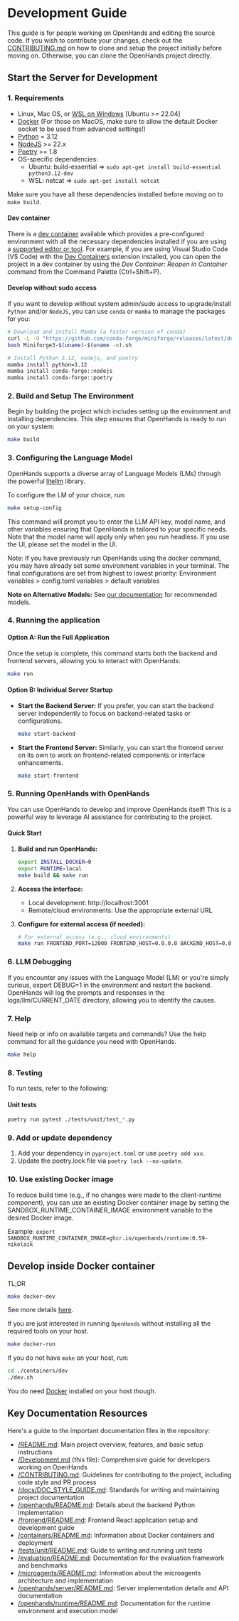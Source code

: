 # Development Guide

This guide is for people working on OpenHands and editing the source code.
If you wish to contribute your changes, check out the
[CONTRIBUTING.md](https://github.com/OpenHands/OpenHands/blob/main/CONTRIBUTING.md)
on how to clone and setup the project initially before moving on. Otherwise,
you can clone the OpenHands project directly.

## Start the Server for Development

### 1. Requirements

- Linux, Mac OS, or [WSL on Windows](https://learn.microsoft.com/en-us/windows/wsl/install) [Ubuntu >= 22.04]
- [Docker](https://docs.docker.com/engine/install/) (For those on MacOS, make sure to allow the default Docker socket to be used from advanced settings!)
- [Python](https://www.python.org/downloads/) = 3.12
- [NodeJS](https://nodejs.org/en/download/package-manager) >= 22.x
- [Poetry](https://python-poetry.org/docs/#installing-with-the-official-installer) >= 1.8
- OS-specific dependencies:
  - Ubuntu: build-essential => `sudo apt-get install build-essential python3.12-dev`
  - WSL: netcat => `sudo apt-get install netcat`

Make sure you have all these dependencies installed before moving on to `make build`.

#### Dev container

There is a [dev container](https://containers.dev/) available which provides a
pre-configured environment with all the necessary dependencies installed if you
are using a [supported editor or tool](https://containers.dev/supporting). For
example, if you are using Visual Studio Code (VS Code) with the
[Dev Containers](https://marketplace.visualstudio.com/items?itemName=ms-vscode-remote.remote-containers)
extension installed, you can open the project in a dev container by using the
_Dev Container: Reopen in Container_ command from the Command Palette
(Ctrl+Shift+P).

#### Develop without sudo access

If you want to develop without system admin/sudo access to upgrade/install `Python` and/or `NodeJS`, you can use
`conda` or `mamba` to manage the packages for you:

```bash
# Download and install Mamba (a faster version of conda)
curl -L -O "https://github.com/conda-forge/miniforge/releases/latest/download/Miniforge3-$(uname)-$(uname -m).sh"
bash Miniforge3-$(uname)-$(uname -m).sh

# Install Python 3.12, nodejs, and poetry
mamba install python=3.12
mamba install conda-forge::nodejs
mamba install conda-forge::poetry
```

### 2. Build and Setup The Environment

Begin by building the project which includes setting up the environment and installing dependencies. This step ensures
that OpenHands is ready to run on your system:

```bash
make build
```

### 3. Configuring the Language Model

OpenHands supports a diverse array of Language Models (LMs) through the powerful [litellm](https://docs.litellm.ai) library.

To configure the LM of your choice, run:

```bash
make setup-config
```

This command will prompt you to enter the LLM API key, model name, and other variables ensuring that OpenHands is
tailored to your specific needs. Note that the model name will apply only when you run headless. If you use the UI,
please set the model in the UI.

Note: If you have previously run OpenHands using the docker command, you may have already set some environment
variables in your terminal. The final configurations are set from highest to lowest priority:
Environment variables > config.toml variables > default variables

**Note on Alternative Models:**
See [our documentation](https://docs.all-hands.dev/usage/llms) for recommended models.

### 4. Running the application

#### Option A: Run the Full Application

Once the setup is complete, this command starts both the backend and frontend servers, allowing you to interact with OpenHands:

```bash
make run
```

#### Option B: Individual Server Startup

- **Start the Backend Server:** If you prefer, you can start the backend server independently to focus on
backend-related tasks or configurations.

  ```bash
  make start-backend
  ```

- **Start the Frontend Server:** Similarly, you can start the frontend server on its own to work on frontend-related
components or interface enhancements.
  ```bash
  make start-frontend
  ```

### 5. Running OpenHands with OpenHands

You can use OpenHands to develop and improve OpenHands itself! This is a powerful way to leverage AI assistance for contributing to the project.

#### Quick Start

1. **Build and run OpenHands:**
   ```bash
   export INSTALL_DOCKER=0
   export RUNTIME=local
   make build && make run
   ```

2. **Access the interface:**
   - Local development: http://localhost:3001
   - Remote/cloud environments: Use the appropriate external URL

3. **Configure for external access (if needed):**
   ```bash
   # For external access (e.g., cloud environments)
   make run FRONTEND_PORT=12000 FRONTEND_HOST=0.0.0.0 BACKEND_HOST=0.0.0.0
   ```

### 6. LLM Debugging

If you encounter any issues with the Language Model (LM) or you're simply curious, export DEBUG=1 in the environment and restart the backend.
OpenHands will log the prompts and responses in the logs/llm/CURRENT_DATE directory, allowing you to identify the causes.

### 7. Help

Need help or info on available targets and commands? Use the help command for all the guidance you need with OpenHands.

```bash
make help
```

### 8. Testing

To run tests, refer to the following:

#### Unit tests

```bash
poetry run pytest ./tests/unit/test_*.py
```

### 9. Add or update dependency

1. Add your dependency in `pyproject.toml` or use `poetry add xxx`.
2. Update the poetry.lock file via `poetry lock --no-update`.

### 10. Use existing Docker image

To reduce build time (e.g., if no changes were made to the client-runtime component), you can use an existing Docker
container image by setting the SANDBOX_RUNTIME_CONTAINER_IMAGE environment variable to the desired Docker image.

Example: `export SANDBOX_RUNTIME_CONTAINER_IMAGE=ghcr.io/openhands/runtime:0.59-nikolaik`

## Develop inside Docker container

TL;DR

```bash
make docker-dev
```

See more details [here](./containers/dev/README.md).

If you are just interested in running `OpenHands` without installing all the required tools on your host.

```bash
make docker-run
```

If you do not have `make` on your host, run:

```bash
cd ./containers/dev
./dev.sh
```

You do need [Docker](https://docs.docker.com/engine/install/) installed on your host though.

## Key Documentation Resources

Here's a guide to the important documentation files in the repository:

- [/README.md](./README.md): Main project overview, features, and basic setup instructions
- [/Development.md](./Development.md) (this file): Comprehensive guide for developers working on OpenHands
- [/CONTRIBUTING.md](./CONTRIBUTING.md): Guidelines for contributing to the project, including code style and PR process
- [/docs/DOC_STYLE_GUIDE.md](./docs/DOC_STYLE_GUIDE.md): Standards for writing and maintaining project documentation
- [/openhands/README.md](./openhands/README.md): Details about the backend Python implementation
- [/frontend/README.md](./frontend/README.md): Frontend React application setup and development guide
- [/containers/README.md](./containers/README.md): Information about Docker containers and deployment
- [/tests/unit/README.md](./tests/unit/README.md): Guide to writing and running unit tests
- [/evaluation/README.md](./evaluation/README.md): Documentation for the evaluation framework and benchmarks
- [/microagents/README.md](./microagents/README.md): Information about the microagents architecture and implementation
- [/openhands/server/README.md](./openhands/server/README.md): Server implementation details and API documentation
- [/openhands/runtime/README.md](./openhands/runtime/README.md): Documentation for the runtime environment and execution model
